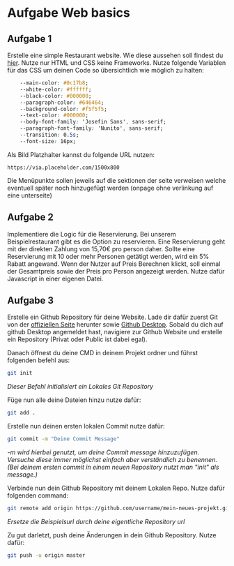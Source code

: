# Aufgabe Web basics

## Aufgabe 1
Erstelle eine simple Restaurant website. Wie diese aussehen soll findest du [hier](https://maierfabian.de/tutorials/restaurant).
Nutze nur HTML und CSS keine Frameworks. Nutze folgende Variablen für das CSS um deinen Code so übersichtlich wie möglich zu halten:

```css
    --main-color: #0c17b8;
    --white-color: #ffffff;
    --black-color: #000000;
    --paragraph-color: #646464;
    --background-color: #f5f5f5;
    --text-color: #000000;
    --body-font-family: 'Josefin Sans', sans-serif;
    --paragraph-font-family: 'Nunito', sans-serif;
    --transition: 0.5s;
    --font-size: 16px;
```
Als Bild Platzhalter kannst du folgende URL nutzen:

```shell
https://via.placeholder.com/1500x800
```
Die Menüpunkte sollen jeweils auf die sektionen der seite verweisen welche eventuell später noch hinzugefügt werden (onpage ohne verlinkung auf eine unterseite)


## Aufgabe 2
Implementiere die Logic für die Reservierung. 
Bei unserem Beispielrestaurant gibt es die Option zu reservieren. Eine Reservierung geht mit der direkten Zahlung von 15,70€ pro person daher. 
Sollte eine Reservierung mit 10 oder mehr Personen getätigt werden, wird ein 5% Rabatt angewand. Wenn der Nutzer auf Preis Berechnen klickt, soll einmal der Gesamtpreis sowie der Preis pro Person angezeigt werden. Nutze dafür Javascript in einer eigenen Datei.


## Aufgabe 3
Erstelle ein Github Repository für deine Website. 
Lade dir dafür zuerst Git von der [offiziellen Seite](https://git-scm.com/download/win) herunter sowie [Github Desktop](https://github.com/apps/desktop).
Sobald du dich auf github Desktop angemeldet hast, navigiere zur Github Website und erstelle ein Repository (Privat oder Public ist dabei egal).

Danach öffnest du deine CMD in deinem Projekt ordner und führst folgenden befehl aus:

```bash
git init
```

*Dieser Befehl initialisiert ein Lokales Git Repository*

Füge nun alle deine Dateien hinzu nutze dafür:

```bash
git add .
```
    
Erstelle nun deinen ersten lokalen Commit nutze dafür:

```bash
git commit -m "Deine Commit Message"
```
*-m wird hierbei genutzt, um deine Commit message hinzuzufügen. Versuche diese immer möglichst einfach aber verständlich zu benennen. (Bei deinem ersten commit in einem neuen Repository nutzt man "init" als message.)*
    
Verbinde nun dein Github Repository mit deinem Lokalen Repo.
Nutze dafür folgenden command:
```bash
git remote add origin https://github.com/username/mein-neues-projekt.git
```
*Ersetze die Beispielsurl durch deine eigentliche Repository url*

Zu gut darletzt, push deine Änderungen in dein Github Repository. Nutze dafür:
```bash
git push -u origin master
```
